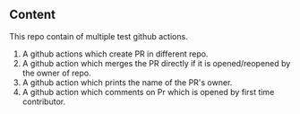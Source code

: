 ## Content

This repo contain of multiple test github actions. 

1. A github actions which create PR in different repo. 
2. A github action which merges the PR directly if it is opened/reopened by the owner of repo. 
3. A github action which prints the name of the PR's owner. 
4. A github action which comments on Pr which is opened by first time contributor. 